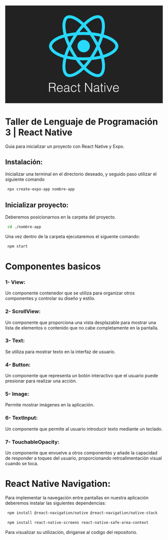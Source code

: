 ![TLP](https://github.com/Blito00/TLP-ReactNative/blob/main/assets/img/expo_reactnative.png)
# Taller de Lenguaje de Programación 3 | React Native

Guia para inicializar un proyecto con React Native y Expo.

## Instalación:

Inicializar una terminal en el directorio deseado, y seguido paso utilizar el siguiente comando

```bash
 npx create-expo-app nombre-app
```

## Inicializar proyecto:

Deberemos posicionarnos en la carpeta del proyecto.

```bash
 cd ./nombre-app
```
Una vez dentro de la carpeta ejecutaremos el siguente comando:
```bash
 npm start
```

# Componentes basicos

### 1- View: 
Un componente contenedor que se utiliza para organizar otros componentes y controlar su diseño y estilo.
### 2- ScrollView: 
Un componente que proporciona una vista desplazable para mostrar una lista de elementos o contenido que no cabe completamente en la pantalla.
### 3- Text: 
Se utiliza para mostrar texto en la interfaz de usuario.
### 4- Button: 
Un componente que representa un botón interactivo que el usuario puede presionar para realizar una acción.
### 5- Image: 
Permite mostrar imágenes en la aplicación.
### 6- TextInput: 
Un componente que permite al usuario introducir texto mediante un teclado.
### 7- TouchableOpacity: 
Un componente que envuelve a otros componentes y añade la capacidad de responder a toques del usuario, proporcionando retroalimentación visual cuando se toca.

# React Native Navigation:

Para implementar la navegación entre pantallas en nuestra aplicación deberemos instalar las siguientes dependencias:

```bash
 npm install @react-navigation/native @react-navigation/native-stack
```
```bash
 npm install react-native-screens react-native-safe-area-context
```
Para visualizar su utilización, diriganse al codigo del repositorio.